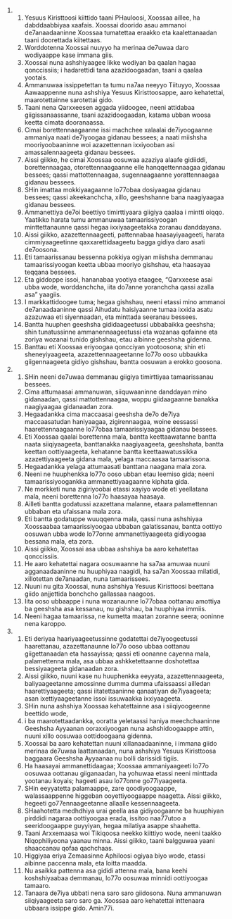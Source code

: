 <ol>
  <li>
    <ol>
      <li>Yesuus Kiristtoosi kiittido taani PHauloosi, Xoossaa aillee, ha dabddaabbiyaa xaafais. Xoossai doorido asau ammanoi de7anaadaaninne Xoossaa tumatettaa eraakko eta kaalettanaadan taani doorettada kiitettaas.</li>
      <li>Worddotenna Xoossai nuuyyo ha merinaa de7uwaa daro wodiyaappe kase immana giis.</li>
      <li>Xoossai nuna ashshiyaagee likke wodiyan ba qaalan hagaa qonccissiis; i hadarettidi tana azazidoogaadan, taani a qaalaa yootais.</li>
      <li>Ammanuwaa issippetettan ta tumu na7aa neeyyo Tiituyyo, Xoossaa Aawaappenne nuna ashshiya Yesuus Kiristtoosappe, aaro kehatettai, maarotettainne sarotettai gido.</li>
      <li>Taani nena Qarxxeesen aggada yiidoogee, neeni attidabaa giigissanaassanne, taani azazidoogaadan, katama ubban woosa keetta cimata dooranaassa.</li>
      <li>Cimai borettennaagaanne issi machchee xalaalai de7iyoogaanne ammaniya naati de7iyoogaa gidanau bessees; a naati miishsha mooriyoobaaninne woi azazettennan ixxiyooban asi amassalennaageeta gidanau bessees.</li>
      <li>Aissi giikko, he cimai Xoossaa oosuwaa azaziya alaafe gidiiddi, borettennaagaa, otorettennaagaanne elle hanqqettennaagaa gidanau bessees; qassi mattottennaagaa, sugennaagaanne yorattennaagaa gidanau bessees.</li>
      <li>SHin imattaa mokkiyaagaanne lo77obaa dosiyaagaa gidanau bessees; qassi akeekanchcha, xillo, geeshshanne bana naagiyaagaa gidanau bessees.</li>
      <li>Ammanettiya de7oi beettiyo timirttiyaara giigiya qaalaa i mintti oiqqo. Yaatikko harata tumu ammanuwaa tamaarissiyoogan minttettanaunne qassi hegaa ixxiyaageetakka zoranau danddayana.</li>
      <li>Aissi giikko, azazettennaageeti, pattennabaa haasayiyaageeti, harata cimmiyaageetinne qaxxarettidaageetu bagga gidiya daro asati de7oosona.</li>
      <li>Eti tamaarissanau bessenna pokkiya ogiyan miishsha demmanau tamaarissiyoogan keetta ubbaa mooriyo gishshau, eta haasayaa teqqana bessees.</li>
      <li>Eta giddoppe issoi, hananabaa yootiya etaagee, “Qarxxeese asai ubba wode, worddanchcha, iita do7anne yoranchcha qassi azalla asa” yaagiis.</li>
      <li>I markkattidoogee tuma; hegaa gishshau, neeni etassi mino ammanoi de7anaadaaninne qassi Aihudatu haisiyaanne tumaa ixxida asatu azazuwaa eti siyennaadan, eta minttada seeranau bessees.</li>
      <li>Bantta huuphen geeshsha gididaageetussi ubbabaikka geeshsha; shin tunatussinne ammanennaageetussi eta wozanaa qofainne eta zoriya wozanai tunido gishshau, etau aibinne geeshsha gidenna.</li>
      <li>Banttau eti Xoossaa eriyoogaa qoncciyan yootoosona; shin eti sheneyiyaageeta, azazettennaageetanne lo77o ooso ubbaukka giigennaageeta gidiyo gishshau, bantta oosuwan a erokko goosona.</li>
    </ol>
  </li>
  <li>
    <ol>
      <li>SHin neeni de7uwaa demmanau giigiya timirttiyaa tamaarissanau bessees.</li>
      <li>Cima attumaasai ammanuwan, siiquwaaninne danddayan mino gidanaadan, qassi mattottennaagaa, woppu giidaagaanne banakka naagiyaagaa gidanaadan zora.</li>
      <li>Hegaadankka cima maccaasai geeshsha de7o de7iya maccaasatudan haniyaagaa, zigirennaagaa, woine eessassi haarettennaagaanne lo77obaa tamaarissiyaagaa gidanau bessees.</li>
      <li>Eti Xoossaa qaalai borettenna mala, bantta keettaawatanne bantta naata siiqiyaageeta, banttanakka naagiyaageeta, geeshshata, bantta keettan oottiyaageeta, kehatanne bantta keettaawatussikka azazettiyaageeta gidana mala, yelaga maccaasaa tamaarissona.</li>
      <li>Hegaadankka yelaga attumaasati banttana naagana mala zora.</li>
      <li>Neeni ne huuphenkka lo77o ooso ubban etau leemiso gida; neeni tamaarissiyoogankka ammanettiyaagaanne kiphata gida.</li>
      <li>Ne morkketi nuna zigiriyoobai etassi xayiyo wode eti yeellatana mala, neeni borettenna lo77o haasayaa haasaya.</li>
      <li>Ailleti bantta godatussi azazettana malanne, etaara palamettennan ubbaban eta ufaissana mala zora.</li>
      <li>Eti bantta godatuppe wuuqqenna mala, qassi nuna ashshiyaa Xoossaabaa tamaarissiyoogaa ubbaban galatissanau, bantta oottiyo oosuwan ubba wode lo77onne ammanettiyaageeta gidiyoogaa bessana mala, eta zora.</li>
      <li>Aissi giikko, Xoossai asa ubbaa ashshiya ba aaro kehatettaa qonccissiis.</li>
      <li>He aaro kehatettai nagara oosuwaanne ha sa7aa amuwaa nuuni agganaadaaninne nu huuphiyaa naagidi, ha sa7an Xoossaa milatidi, xillotettan de7anaadan, nuna tamaarissees.</li>
      <li>Nuuni nu gita Xoossai, nuna ashshiya Yesuus Kiristtoosi beettana giido anjjettida bonchcho gallassaa naagoos.</li>
      <li>Iita ooso ubbaappe i nuna wozanaunne lo77obaa oottanau amottiya ba geeshsha asa kessanau, nu gishshau, ba huuphiyaa immiis.</li>
      <li>Neeni hagaa tamaarissa, ne kumetta maatan zoranne seera; ooninne nena karoppo.</li>
    </ol>
  </li>
  <li>
    <ol>
      <li>Eti deriyaa haariyaageetussinne godatettai de7iyoogeetussi haarettanau, azazettanaunne lo77o ooso ubbaa oottanau giigettanaadan eta hassayissa; qassi eti oonanne cayenna mala, palamettenna mala, asa ubbaa ashkketettaanne doshotettaa bessiyaageeta gidanaadan zora.</li>
      <li>Aissi giikko, nuuni kase nu huuphenkka eeyyata, azazettennaageeta, baliyaageetanne amossinne dumma dumma ufaissaassi ailledan haarettiyaageeta; qassi iitatettaaninne qanaatiyan de7iyaageeta; asan ixettiyaageetanne issoi issuwaakka ixxiyaageeta.</li>
      <li>SHin nuna ashshiya Xoossaa kehatettainne asa i siiqiyoogeenne beettido wode,</li>
      <li>i ba maarotettaadankka, ooratta yeletaassi haniya meechchaaninne Geeshsha Ayyaanan ooraxxiyoogan nuna ashshidoogaappe attin, nuuni xillo oosuwaa oottidoogaana gidenna.</li>
      <li>Xoossai ba aaro kehatettan nuuni xillanaadaaninne, i immana giido merinaa de7uwaa laattanaadan, nuna ashshiya Yesuus Kiristtoosa baggaara Geeshsha Ayyaanaa nu bolli darissidi tigiis.</li>
      <li>Ha haasayai ammanettidaagaa; Xoossaa ammaniyaageeti lo77o oosuwaa oottanau giiganaadan, ha yohuwaa etassi neeni minttada yootanau koyais; hageeti asau lo77onne go77iyaageeta.</li>
      <li>SHin eeyyatetta palamaappe, zare qoodiyoogaappe, walassaappenne higgeban ooyettiyoogaappe naagetta. Aissi giikko, hegeeti go77ennaageetanne allaalle kessennaageeta.</li>
      <li>SHaahotetta medhdhiya urai geella asa gidiyoogaanne ba huuphiyan pirddidi nagaraa oottiyoogaa erada, issitoo naa77utoo a seeridoogaappe guyyiyan, hegaa milatiya asappe shaahetta.</li>
      <li>Taani Arxxemaasa woi Tikiqoosa neekko kiittiyo wode, neeni taakko Niqophiliyoona yaanau minna. Aissi giikko, taani balgguwaa yaani shaaccanau qofaa qachchaas.</li>
      <li>Higgiyaa eriya Zemaasinne Aphiloosi ogiyaa biyo wode, etassi aibinne paccenna mala, eta loitta maadda.</li>
      <li>Nu asaikka pattenna asa gididi attenna mala, bana keehi koshshiyaabaa demmanau, lo77o oosuwaa minnidi oottiyoogaa tamaaro.</li>
      <li>Tanaara de7iya ubbati nena saro saro giidosona. Nuna ammanuwan siiqiyaageeta saro saro ga. Xoossaa aaro kehatettai inttenaara ubbaara issippe gido. Amin77i.</li>
    </ol>
  </li>
</ol>